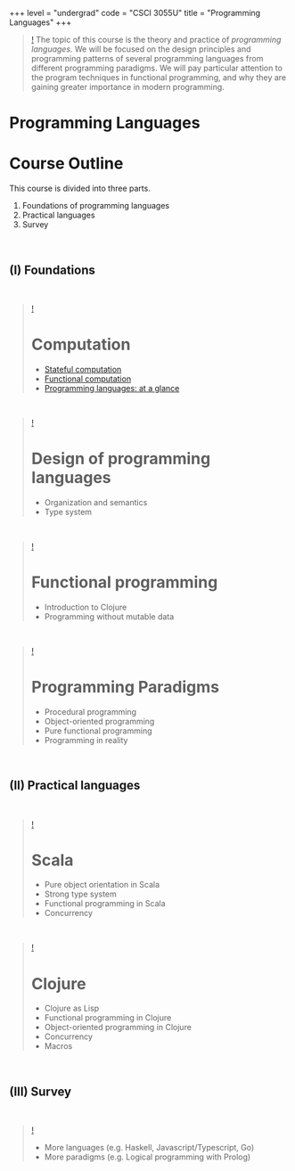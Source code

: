 +++
level = "undergrad"
code = "CSCI 3055U"
title = "Programming Languages"
+++

> [!](alert:info)
> The topic of this course is the theory and practice of *programming
> languages*.  We will be focused on the design principles and programming
> patterns of several programming languages from different programming
> paradigms.  We will pay particular attention to the program techniques in
> functional programming, and why they are gaining greater importance in modern
> programming.

<!--more-->

<div class="jumbotron">
<h1>Programming Languages</h1>
</div>

# Course Outline

This course is divided into three parts.

1. Foundations of programming languages
2. Practical languages
3. Survey

<br>

## (I) Foundations

<br>

> [!](panel:info)
>
> # Computation
>
> - [Stateful computation](stateful-computation)
> - [Functional computation](functional-computation)
> - [Programming languages: at a glance](intro-to-languages)

<br>

> [!](panel:info)
> # Design of programming languages
> 
> - Organization and semantics
> - Type system

<br>

> [!](panel:info)
> # Functional programming
> 
> - Introduction to Clojure
> - Programming without mutable data

<br>

> [!](panel:info)
>
> # Programming Paradigms
>
> - Procedural programming
> - Object-oriented programming
> - Pure functional programming
> - Programming in reality

<br>

## (II) Practical languages

<br>

> [!](panel:info)
> # Scala
>
> - Pure object orientation in Scala
> - Strong type system
> - Functional programming in Scala
> - Concurrency <span class="fa fa-star"></span>

<br>

> [!](panel:info)
> # Clojure
>
> - Clojure as Lisp
> - Functional programming in Clojure
> - Object-oriented programming in Clojure
> - Concurrency <span class="fa fa-star"></span>
> - Macros <span class="fa fa-star"></span> <span class="fa fa-star"></span>

<br>

## (III) Survey

<br>

> [!](panel:info)
>
> - More languages (e.g. Haskell, Javascript/Typescript, Go)
> - More paradigms (e.g. Logical programming with Prolog)

